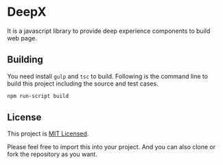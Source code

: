 # DeepX

It is a javascript library to provide deep experience components to build web page.

## Building

You need install `gulp` and `tsc` to build. Following is the command line to build this project including the source and test cases.

```sh
npm run-script build
```

## License

This project is [MIT Licensed](./LICENSE).

Please feel free to import this into your project. And you can also clone or fork the repository as you want.
